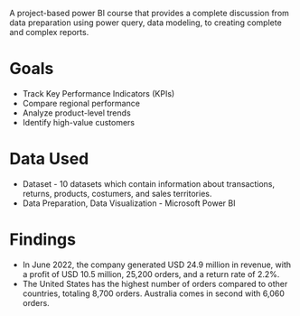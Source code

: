 A project-based power BI course that provides a complete discussion from data preparation using power query, data modeling, to creating complete and complex reports.

# Goals
- Track Key Performance Indicators (KPIs)
- Compare regional performance
- Analyze product-level trends
- Identify high-value customers

# Data Used
- Dataset - 10 datasets which contain information about       transactions, returns, products, costumers, and sales territories.
- Data Preparation, Data Visualization - Microsoft Power BI

# Findings
- In June 2022, the company generated USD 24.9 million in revenue, with a profit of USD 10.5 million, 25,200 orders, and a return rate of 2.2%.
- The United States has the highest number of orders compared to other countries, totaling 8,700 orders. Australia comes in second with 6,060 orders.
